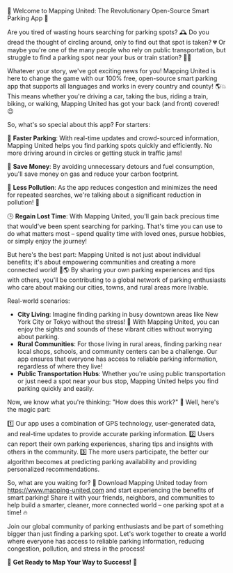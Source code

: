 🚀 Welcome to Mapping United: The Revolutionary Open-Source Smart Parking App 🚀

Are you tired of wasting hours searching for parking spots? 🕰️ Do you dread the thought of circling around, only to find out that spot is taken? 💔 Or maybe you're one of the many people who rely on public transportation, but struggle to find a parking spot near your bus or train station? 🚌🚂

Whatever your story, we've got exciting news for you! Mapping United is here to change the game with our 100% free, open-source smart parking app that supports all languages and works in every country and county! 🌎💥 This means whether you're driving a car, taking the bus, riding a train, biking, or walking, Mapping United has got your back (and front) covered! 😉

So, what's so special about this app? For starters:

📍 **Faster Parking**: With real-time updates and crowd-sourced information, Mapping United helps you find parking spots quickly and efficiently. No more driving around in circles or getting stuck in traffic jams!

💸 **Save Money**: By avoiding unnecessary detours and fuel consumption, you'll save money on gas and reduce your carbon footprint.

🌳 **Less Pollution**: As the app reduces congestion and minimizes the need for repeated searches, we're talking about a significant reduction in pollution! 🌟

🕒 **Regain Lost Time**: With Mapping United, you'll gain back precious time that would've been spent searching for parking. That's time you can use to do what matters most – spend quality time with loved ones, pursue hobbies, or simply enjoy the journey!

But here's the best part: Mapping United is not just about individual benefits; it's about empowering communities and creating a more connected world! 💪🌎 By sharing your own parking experiences and tips with others, you'll be contributing to a global network of parking enthusiasts who care about making our cities, towns, and rural areas more livable.

Real-world scenarios:

* **City Living**: Imagine finding parking in busy downtown areas like New York City or Tokyo without the stress! 🤯 With Mapping United, you can enjoy the sights and sounds of these vibrant cities without worrying about parking.
* **Rural Communities**: For those living in rural areas, finding parking near local shops, schools, and community centers can be a challenge. Our app ensures that everyone has access to reliable parking information, regardless of where they live!
* **Public Transportation Hubs**: Whether you're using public transportation or just need a spot near your bus stop, Mapping United helps you find parking quickly and easily.

Now, we know what you're thinking: "How does this work?" 🤔 Well, here's the magic part:

1️⃣ Our app uses a combination of GPS technology, user-generated data, and real-time updates to provide accurate parking information.
2️⃣ Users can report their own parking experiences, sharing tips and insights with others in the community.
3️⃣ The more users participate, the better our algorithm becomes at predicting parking availability and providing personalized recommendations.

So, what are you waiting for? 🎉 Download Mapping United today from https://www.mapping-united.com and start experiencing the benefits of smart parking! Share it with your friends, neighbors, and communities to help build a smarter, cleaner, more connected world – one parking spot at a time! 🔥

Join our global community of parking enthusiasts and be part of something bigger than just finding a parking spot. Let's work together to create a world where everyone has access to reliable parking information, reducing congestion, pollution, and stress in the process!

🌟 **Get Ready to Map Your Way to Success!** 🎉